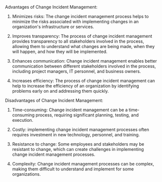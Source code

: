 Advantages of Change Incident Management:
1. Minimizes risks: The change incident management process helps to minimize the risks associated with implementing changes in an organization's infrastructure or services.

2. Improves transparency: The process of change incident management provides transparency to all stakeholders involved in the process, allowing them to understand what changes are being made, when they will happen, and how they will be implemented.

3. Enhances communication: Change incident management enables better communication between different stakeholders involved in the process, including project managers, IT personnel, and business owners.

4. Increases efficiency: The process of change incident management can help to increase the efficiency of an organization by identifying problems early on and addressing them quickly.

Disadvantages of Change Incident Management:
1. Time-consuming: Change incident management can be a time-consuming process, requiring significant planning, testing, and execution.

2. Costly: implementing change incident management processes often requires investment in new technology, personnel, and training.

3. Resistance to change: Some employees and stakeholders may be resistant to change, which can create challenges in implementing change incident management processes.

4. Complexity: Change incident management processes can be complex, making them difficult to understand and implement for some organizations.
